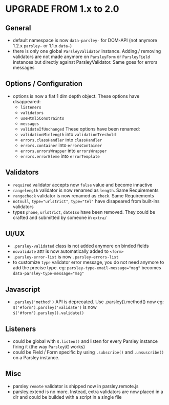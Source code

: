 # UPGRADE FROM 1.x to 2.0

## General

- default namespace is now `data-parsley-` for DOM-API
  (not anymore 1.2.x `parsley-` or 1.1.x `data-`)
- there is only one global `ParsleyValidator` instance. Adding / removing
  validators are not made anymore on `ParsleyForm` or `ParsleyField` instances
  but directly against ParsleyValidator. Same goes for errors messages


## Options / Configuration

- options is now a flat 1 dim depth object.
  These options have disappeared:
    - `listeners`
    - `validators`
    - `useHtml5Constraints`
    - `messages`
    - `validateIfUnchanged`
  These options have been renamed:
    - `validationMinlength` into `validationTreshold`
    - `errors.classHandler` into `classHandler`
    - `errors.container` into `errorsContainer`
    - `errors.errorsWrapper` into `errorsWrapper`
    - `errors.errorEleme` into `errorTemplate`


## Validators

  - `required` validator accepts now `false` value and become innactive
  - `rangelength` validator is now renamed as `length`. Same Requirements
  - `rangecheck` validator is now renamed as `check`. Same Requirements
  - `notnull`, `type="urlstrict"`, `type="tel"` have disapeared from built-ins
    validators
  - types `phone`, `urlstrict`, `dateIso` have been removed. They could be
    crafted and submitted by someone in `extra/`


## UI/UX

  - `.parsley-validated` class is not added anymore on binded fields
  - `novalidate` attr is now automatically added to `<form>`
  - `.parsley-error-list` is now `.parsley-errors-list`
  - to customize `type` validator error message, you do not need anymore to add
    the precise type.
    eg: `parsley-type-email-message="msg"` becomes
    `data-parsley-type-message="msg"`


## Javascript

  - `.parsley('method')` API is deprecated. Use .parsley().method() now
    eg: `$('#form').parsley('validate')` is now `$('#form').parsley().validate()`


## Listeners

  - could be global with `$.listen()` and listen for every Parsley instance
    firing it (the way `ParsleyUI` works)
  - could be Field / Form specific by using `.subscribe()` and `.unsuscribe()`
    on a Parsley instance.


## Misc

  - parsley `remote` validator is shipped now in parsley.remote.js
  - parsley.extend is no more. Instead, extra validators are now placed in a
    dir and could be builded with a script in a single file
